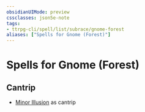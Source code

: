 ```yaml
---
obsidianUIMode: preview
cssclasses: json5e-note
tags:
- ttrpg-cli/spell/list/subrace/gnome-forest
aliases: ["Spells for Gnome (Forest)"]
---
```

# Spells for Gnome (Forest)

## Cantrip

- [Minor Illusion](/CLI/spells/minor-illusion.md "PHB") as cantrip